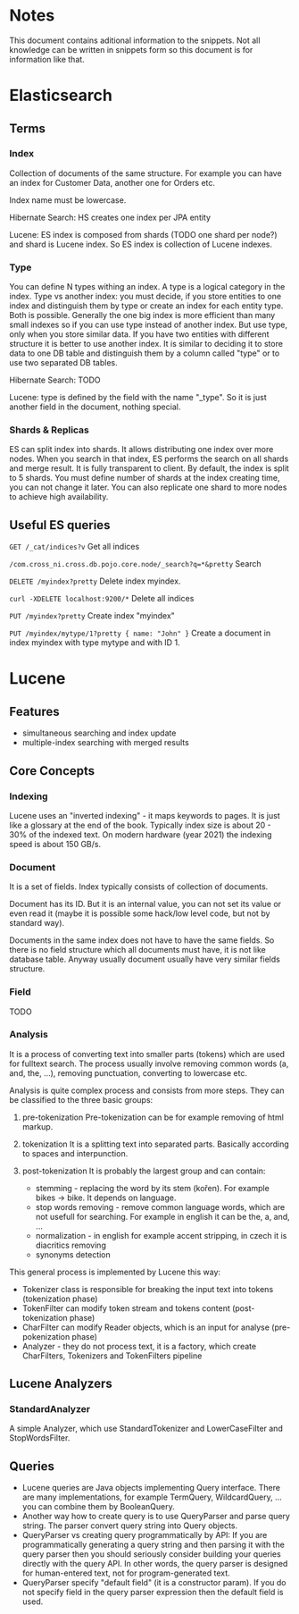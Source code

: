 Notes
==================
This document contains aditional information to the snippets. Not all knowledge
can be written in snippets form so this document is for information like that.


Elasticsearch
========================

Terms
-------------------

### Index
Collection of documents of the same structure. For example you can have an
index for Customer Data, another one for Orders etc.

Index name must be lowercase.

Hibernate Search: HS creates one index per JPA entity

Lucene: ES index is composed from shards (TODO one shard per node?) and shard is
Lucene index. So ES index is collection of Lucene indexes.

### Type
You can define N types withing an index. A type is a logical category in the index.
Type vs another index: you must decide, if you store entities to one index and
distinguish them by type or create an index for each entity type. Both is possible.
Generally the one big index is more efficient than many small indexes so if you
can use type instead of another index. But use type, only when you store similar
data. If you have two entities with different structure it is better to use
another index. It is similar to deciding it to store data to one DB table and
distinguish them by a column called "type" or to use two separated DB tables.

Hibernate Search: TODO

Lucene: type is defined by the field with the name "_type". So it is just
another field in the document, nothing special.

### Shards & Replicas
ES can split index into shards. It allows distributing one index over more nodes.
When you search in that index, ES performs the search on all shards and merge
result. It is fully transparent to client.
By default, the index is split to 5 shards. You must define number of shards at
the index creating time, you can not change it later.
You can also replicate one shard to more nodes to achieve high availability.

Useful ES queries
--------------------------------
`GET /_cat/indices?v`
Get all indices

`/com.cross_ni.cross.db.pojo.core.node/_search?q=*&pretty`
Search

`DELETE /myindex?pretty`
Delete index myindex.

`curl -XDELETE localhost:9200/*`
Delete all indices

`PUT /myindex?pretty`
Create index "myindex"

`PUT /myindex/mytype/1?pretty
{
name: "John"
}`
Create a document in index myindex with type mytype and with ID 1.



Lucene
================

Features
----------------
* simultaneous searching and index update
* multiple-index searching with merged results

Core Concepts
-----------------
### Indexing
Lucene uses an "inverted indexing" - it maps keywords to pages. It is just like a glossary at the end of the book.
Typically index size is about 20 - 30% of the indexed text. On modern hardware (year 2021) the indexing speed is
about 150 GB/s.

### Document
It is a set of fields. Index typically consists of collection of documents.

Document has its ID. But it is an internal value, you can not set its value or even read it (maybe it is possible some hack/low level code, but not by standard way).

Documents in the same index does not have to have the same fields. So there is no
field structure which all documents must have, it is not like database table. Anyway
usually document usually have very similar fields structure.

### Field
TODO

### Analysis
It is a process of converting text into smaller parts (tokens) which are used for fulltext search. The process
usually involve removing common words (a, and, the, ...), removing punctuation, converting to lowercase etc.

Analysis is quite complex process and consists from more steps. They can be classified to the three basic groups:

1. pre-tokenization
Pre-tokenization can be for example removing of html markup.

2. tokenization
It is a splitting text into separated parts. Basically according to spaces and interpunction.

3. post-tokenization
It is probably the largest group and can contain:
    * stemming - replacing the word by its stem (kořen). For example bikes -> bike. It depends on language.
    * stop words removing - remove common language words, which are not usefull for searching. For example in english
      it can be the, a, and, ...
    * normalization - in english for example accent stripping, in czech it is diacritics removing
    * synonyms detection

This general process is implemented by Lucene this way:
* Tokenizer class is responsible for breaking the input text into tokens (tokenization phase)
* TokenFilter can modify token stream and tokens content (post-tokenization phase)
* CharFilter can modify Reader objects, which is an input for analyse (pre-pokenization phase)
* Analyzer - they do not process text, it is a factory, which create CharFilters, Tokenizers and
  TokenFilters pipeline

Lucene Analyzers
--------------------------

### StandardAnalyzer
A simple Analyzer, which use StandardTokenizer and LowerCaseFilter and StopWordsFilter.

Queries
------------------
* Lucene queries are Java objects implementing Query interface. There are many
implementations, for example
TermQuery, WildcardQuery, ... you can combine them by BooleanQuery.
* Another way how to create query is to use QueryParser and parse query string. The parser convert
query string into Query objects.
* QueryParser vs creating query programmatically by API: If you are programmatically generating a query string
  and then parsing it with the query parser then you should seriously consider building your queries directly
  with the query API. In other words, the query parser is designed for human-entered text, 
  not for program-generated text.
* QueryParser specify "default field" (it is a constructor param). If you do not specify field in the
  query parser expression then the default field is used.
